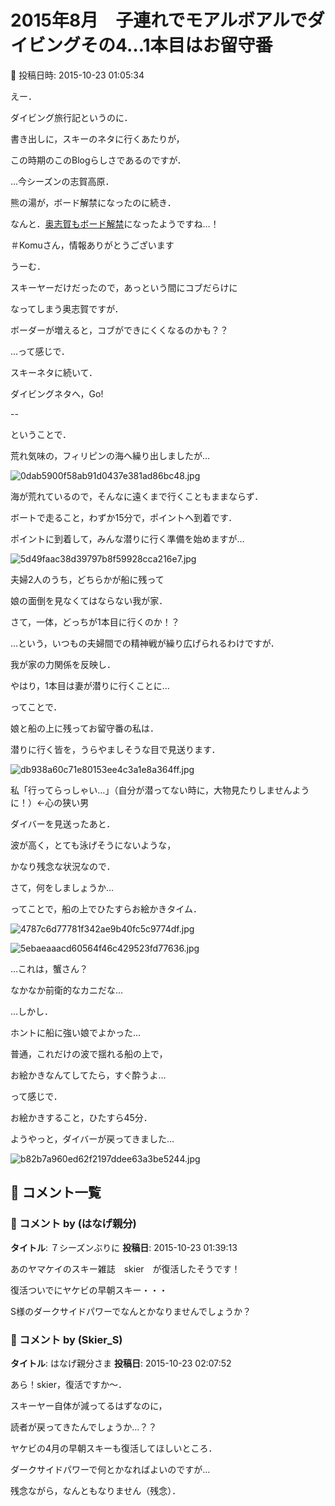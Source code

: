 # 2015年8月　子連れでモアルボアルでダイビングその4…1本目はお留守番

📅 投稿日時: 2015-10-23 01:05:34

えー．


ダイビング旅行記というのに．


書き出しに，スキーのネタに行くあたりが，


この時期のこのBlogらしさであるのですが．





…今シーズンの志賀高原．


熊の湯が，ボード解禁になったのに続き．


なんと．[奥志賀もボード解禁](http://www.okushiga.jp/news_and_events/info/post-444.php)になったようですね…！


＃Komuさん，情報ありがとうございます





うーむ．


スキーヤーだけだったので，あっという間にコブだらけに


なってしまう奥志賀ですが．


ボーダーが増えると，コブができにくくなるのかも？？





…って感じで．


スキーネタに続いて．


ダイビングネタへ，Go!


--





ということで．


荒れ気味の，フィリピンの海へ繰り出しましたが…




![0dab5900f58ab91d0437e381ad86bc48.jpg](images/0dab5900f58ab91d0437e381ad86bc48.jpg)




海が荒れているので，そんなに遠くまで行くこともままならず．


ボートで走ること，わずか15分で，ポイントへ到着です．





ポイントに到着して，みんな潜りに行く準備を始めますが…




![5d49faac38d39797b8f59928cca216e7.jpg](images/5d49faac38d39797b8f59928cca216e7.jpg)







夫婦2人のうち，どちらかが船に残って


娘の面倒を見なくてはならない我が家．


さて，一体，どっちが1本目に行くのか！？





…という，いつもの夫婦間での精神戦が繰り広げられるわけですが．


我が家の力関係を反映し．


やはり，1本目は妻が潜りに行くことに…





ってことで．


娘と船の上に残ってお留守番の私は．


潜りに行く皆を，うらやましそうな目で見送ります．




![db938a60c71e80153ee4c3a1e8a364ff.jpg](images/db938a60c71e80153ee4c3a1e8a364ff.jpg)




私「行ってらっしゃい…」（自分が潜ってない時に，大物見たりしませんように！）←心の狭い男





ダイバーを見送ったあと．


波が高く，とても泳げそうにないような，


かなり残念な状況なので．


さて，何をしましょうか…





ってことで，船の上でひたすらお絵かきタイム．




![4787c6d77781f342ae9b40fc5c9774df.jpg](images/4787c6d77781f342ae9b40fc5c9774df.jpg)









![5ebaeaaacd60564f46c429523fd77636.jpg](images/5ebaeaaacd60564f46c429523fd77636.jpg)




…これは，蟹さん？


なかなか前衛的なカニだな…





…しかし．


ホントに船に強い娘でよかった…


普通，これだけの波で揺れる船の上で，


お絵かきなんてしてたら，すぐ酔うよ…





って感じで．


お絵かきすること，ひたすら45分．


ようやっと，ダイバーが戻ってきました…




![b82b7a960ed62f2197ddee63a3be5244.jpg](images/b82b7a960ed62f2197ddee63a3be5244.jpg)

## 💬 コメント一覧

### 💬 コメント by (はなげ親分)
**タイトル**: ７シーズンぶりに
**投稿日**: 2015-10-23 01:39:13

あのヤマケイのスキー雑誌　skier　が復活したそうです！



復活ついでにヤケビの早朝スキー・・・

S様のダークサイドパワーでなんとかなりませんでしょうか？

### 💬 コメント by (Skier_S)
**タイトル**: はなげ親分さま
**投稿日**: 2015-10-23 02:07:52

あら！skier，復活ですか～．

スキーヤー自体が減ってるはずなのに，

読者が戻ってきたんでしょうか…？？



ヤケビの4月の早朝スキーも復活してほしいところ．

ダークサイドパワーで何とかなればよいのですが…

残念ながら，なんともなりません（残念）．

